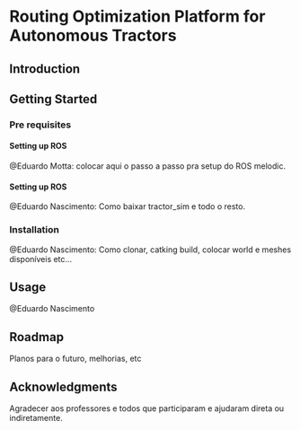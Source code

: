 # Routing Optimization Platform for Autonomous Tractors
## Introduction

## Getting Started
### Pre requisites
#### Setting up ROS
@Eduardo Motta: colocar aqui o passo a passo pra setup do ROS melodic.
#### Setting up ROS
@Eduardo Nascimento: Como baixar tractor_sim e todo o resto.
### Installation
@Eduardo Nascimento: Como clonar, catking build, colocar world e meshes disponíveis etc...
## Usage
@Eduardo Nascimento
## Roadmap
Planos para o futuro, melhorias, etc

## Acknowledgments
Agradecer aos professores e todos que participaram e ajudaram direta ou indiretamente.
